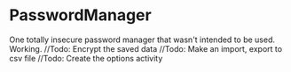 # PasswordManager
One totally insecure password manager that wasn't intended to be used. Working.
//Todo: Encrypt the saved data
//Todo: Make an import, export to csv file
//Todo: Create the options activity

